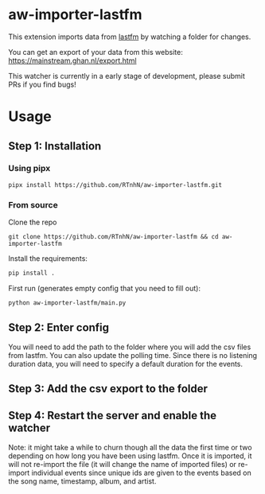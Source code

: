 aw-importer-lastfm
==================

This extension imports data from [lastfm](last.fm) by watching a folder for changes.

You can get an export of your data from this website: https://mainstream.ghan.nl/export.html

This watcher is currently in a early stage of development, please submit PRs if you find bugs!


# Usage

## Step 1: Installation

### Using pipx

```
pipx install https://github.com/RTnhN/aw-importer-lastfm.git
```

### From source

Clone the repo

```
git clone https://github.com/RTnhN/aw-importer-lastfm && cd aw-importer-lastfm
```

Install the requirements:

```sh
pip install .
```

First run (generates empty config that you need to fill out):
```sh
python aw-importer-lastfm/main.py
```

## Step 2: Enter config

You will need to add the path to the folder where you will add the csv files from lastfm. You can also update the polling time. Since there is no listening duration data, you will need to specify a default duration for the events.

## Step 3: Add the csv export to the folder

## Step 4: Restart the server and enable the watcher

Note: it might take a while to churn though all the data the first time or two depending on how long you have been using lastfm. Once it is imported, it will not re-import the file (it will change the name of imported files) or re-import individual events since unique ids are given to the events based on the song name, timestamp, album, and artist.


